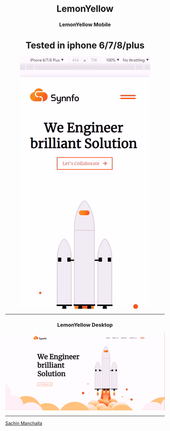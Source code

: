 <div align="center">

# LemonYellow  

</div>
<div align="center">

  ### LemonYellow Mobile
  
  <h1> Tested in iphone 6/7/8/plus </h1>

![LemonYellowr_Mobile](LY_Mobile.gif)


</div>

---
<div align="center">
  
  ### LemonYellow Desktop


![LemonYellow_Desktop](LY_Desktop.gif)



</div>

---

[Sachin Manchalla](https://github.com/raosachin800)
